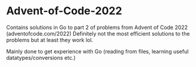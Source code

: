 # Advent-of-Code-2022
Contains solutions in Go to part 2 of problems from Advent of Code 2022 (adventofcode.com/2022)
Definitely not the most efficient solutions to the problems but at least they work lol.

Mainly done to get experience with Go (reading from files, learning useful datatypes/conversions etc.)

